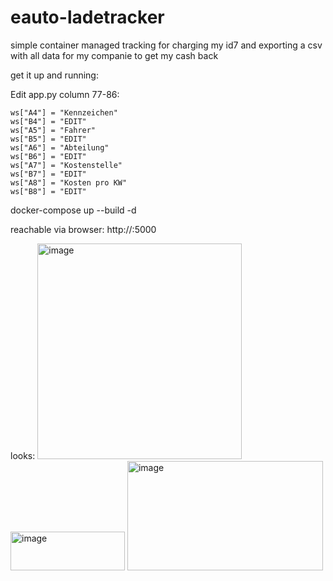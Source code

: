 # eauto-ladetracker
simple container managed tracking for charging my id7 and exporting a csv with all data for my companie to get my cash back

get it up and running:

Edit app.py column 77-86:

    ws["A4"] = "Kennzeichen"
    ws["B4"] = "EDIT"
    ws["A5"] = "Fahrer"
    ws["B5"] = "EDIT"
    ws["A6"] = "Abteilung"
    ws["B6"] = "EDIT"
    ws["A7"] = "Kostenstelle"
    ws["B7"] = "EDIT"
    ws["A8"] = "Kosten pro KW"
    ws["B8"] = "EDIT"
docker-compose up --build -d

reachable via browser: http://<IP>:5000


looks:
<img width="327" height="345" alt="image" src="https://github.com/user-attachments/assets/1eae8660-7fa5-49b0-b835-279ffc6a056d" />
<img width="183" height="62" alt="image" src="https://github.com/user-attachments/assets/95b32cda-2092-4ae6-8c88-493ea3c09006" />
<img width="313" height="175" alt="image" src="https://github.com/user-attachments/assets/b0c24a47-e688-4769-8c15-51dacc57611a" />
